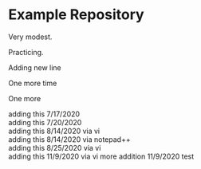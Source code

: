 # Example Repository

Very modest.

Practicing.

Adding new line

One more time

One more

adding this 7/17/2020  
adding this 7/20/2020  
adding this 8/14/2020 via vi  
adding this 8/14/2020 via notepad++  
adding this 8/25/2020 via vi  
adding this 11/9/2020 via vi
more addition 11/9/2020
test
